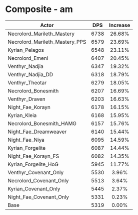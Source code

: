# Composite - am
| Actor | DPS | Increase |
|---|:---:|:---:|
|Necrolord_Marileth_Mastery|6738|26.68%|
|Necrolord_Marileth_Mastery_PPS|6579|23.69%|
|Kyrian_Pelagos|6548|23.11%|
|Necrolord_Emeni|6407|20.45%|
|Venthyr_Nadjia|6347|19.32%|
|Venthyr_Nadjia_DD|6318|18.79%|
|Venthyr_Theotar|6279|18.05%|
|Necrolord_Bonesmith|6207|16.69%|
|Venthyr_Draven|6203|16.63%|
|Night_Fae_Korayn|6178|16.15%|
|Kyrian_Kleia|6168|15.95%|
|Necrolord_Bonesmith_HAMG|6157|15.76%|
|Night_Fae_Dreamweaver|6140|15.44%|
|Night_Fae_Niya|6095|14.59%|
|Kyrian_Forgelite|6087|14.44%|
|Night_Fae_Korayn_FS|6082|14.35%|
|Kyrian_Forgelite_HoG|5945|11.77%|
|Venthyr_Covenant_Only|5530|3.96%|
|Necrolord_Covenant_Only|5513|3.64%|
|Kyrian_Covenant_Only|5445|2.37%|
|Night_Fae_Covenant_Only|5331|0.23%|
|Base|5319|0.00%|
